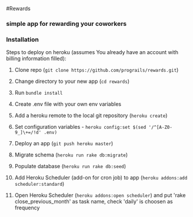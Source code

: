#Rewards
### simple app for rewarding your coworkers


### Installation
Steps to deploy on heroku (assumes You already have an account with billing information filled):

1. Clone repo (`git clone https://github.com/prograils/rewards.git`)

2. Change directory to your new app (`cd rewards`)

3. Run `bundle install`

4. Create .env file with your own env variables

5. Add a heroku remote to the local git repository (`heroku create`)

6. Set configuration variables - `heroku config:set $(sed '/^[A-Z0-9_]\+=/!d' .env)`

7. Deploy an app (`git push heroku master`)

8. Migrate schema (`heroku run rake db:migrate`)

9. Populate database (`heroku run rake db:seed`)

10. Add Heroku Scheduler (add-on for cron job) to app (`heroku addons:add scheduler:standard`)

11. Open Heroku Scheduler (`heroku addons:open scheduler`) and put 'rake close_previous_month' as task name, check 'daily' is choosen as frequency
